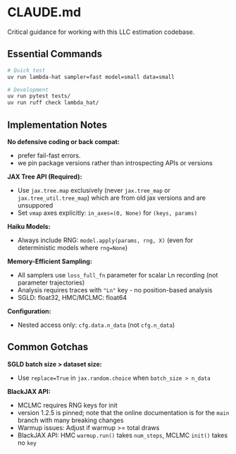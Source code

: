 
# CLAUDE.md

Critical guidance for working with this LLC estimation codebase.

## Essential Commands

```bash
# Quick test
uv run lambda-hat sampler=fast model=small data=small

# Development
uv run pytest tests/
uv run ruff check lambda_hat/
```

## Implementation Notes

**No defensive coding or back compat:**
- prefer fail-fast errors.
- we pin package versions rather than introspecting APIs or versions

**JAX Tree API (Required):**
- Use `jax.tree.map` exclusively (never `jax.tree_map` or `jax.tree_util.tree_map`) which are from old jax versions and are unsuppored
- Set `vmap` axes explicitly: `in_axes=(0, None)` for `(keys, params)`

**Haiku Models:**
- Always include RNG: `model.apply(params, rng, X)` (even for deterministic models where `rng=None`)

**Memory-Efficient Sampling:**
- All samplers use `loss_full_fn` parameter for scalar Ln recording (not parameter trajectories)
- Analysis requires traces with `"Ln"` key - no position-based analysis
- SGLD: float32, HMC/MCLMC: float64

**Configuration:**
- Nested access only: `cfg.data.n_data` (not `cfg.n_data`)

## Common Gotchas

**SGLD batch size > dataset size:**
- Use `replace=True` in `jax.random.choice` when `batch_size > n_data`

**BlackJAX API:**
- MCLMC requires RNG keys for init
- version 1.2.5 is pinned; note that the online documentation is for the `main` branch with many breaking changes
- Warmup issues: Adjust if warmup >= total draws
- BlackJAX API: HMC `warmup.run()` takes `num_steps`, MCLMC `init()` takes no `key`

